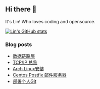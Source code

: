 ## Hi there 👋
It's Lin! Who loves coding and opensource.

[![Lin's GitHub stats](https://github-readme-stats.vercel.app/api?username=linhandev&theme=dark)](https://github.com/anuraghazra/github-readme-stats)


### Blog posts
<!-- BLOG-POST-LIST:START -->
- [数据链路层](https://linhandev.github.io/posts/%E6%95%B0%E6%8D%AE%E9%93%BE%E8%B7%AF%E5%B1%82/)
- [TCP/IP 总览](https://linhandev.github.io/posts/tcp-ip-overview/)
- [Arch Linux安装](https://linhandev.github.io/posts/Arch-install/)
- [Centos Postfix 邮件服务器](https://linhandev.github.io/posts/Personal-Mail/)
- [部署个人Git](https://linhandev.github.io/posts/Personal-Git/)
<!-- BLOG-POST-LIST:END -->


